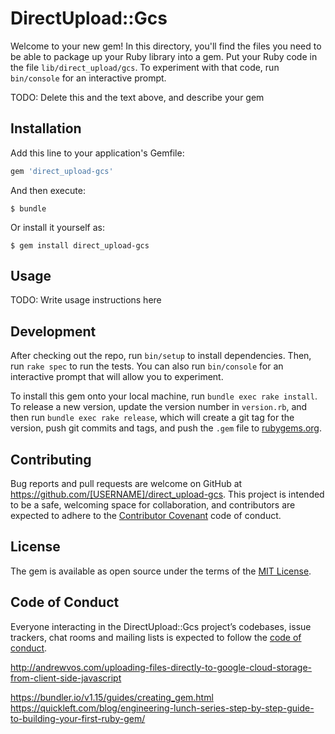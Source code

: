 # DirectUpload::Gcs

Welcome to your new gem! In this directory, you'll find the files you need to be able to package up your Ruby library into a gem. Put your Ruby code in the file `lib/direct_upload/gcs`. To experiment with that code, run `bin/console` for an interactive prompt.

TODO: Delete this and the text above, and describe your gem

## Installation

Add this line to your application's Gemfile:

```ruby
gem 'direct_upload-gcs'
```

And then execute:

    $ bundle

Or install it yourself as:

    $ gem install direct_upload-gcs

## Usage

TODO: Write usage instructions here

## Development

After checking out the repo, run `bin/setup` to install dependencies. Then, run `rake spec` to run the tests. You can also run `bin/console` for an interactive prompt that will allow you to experiment.

To install this gem onto your local machine, run `bundle exec rake install`. To release a new version, update the version number in `version.rb`, and then run `bundle exec rake release`, which will create a git tag for the version, push git commits and tags, and push the `.gem` file to [rubygems.org](https://rubygems.org).

## Contributing

Bug reports and pull requests are welcome on GitHub at https://github.com/[USERNAME]/direct_upload-gcs. This project is intended to be a safe, welcoming space for collaboration, and contributors are expected to adhere to the [Contributor Covenant](http://contributor-covenant.org) code of conduct.

## License

The gem is available as open source under the terms of the [MIT License](https://opensource.org/licenses/MIT).

## Code of Conduct

Everyone interacting in the DirectUpload::Gcs project’s codebases, issue trackers, chat rooms and mailing lists is expected to follow the [code of conduct](https://github.com/[USERNAME]/direct_upload-gcs/blob/master/CODE_OF_CONDUCT.md).

http://andrewvos.com/uploading-files-directly-to-google-cloud-storage-from-client-side-javascript

https://bundler.io/v1.15/guides/creating_gem.html
https://quickleft.com/blog/engineering-lunch-series-step-by-step-guide-to-building-your-first-ruby-gem/
